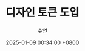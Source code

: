 ---
title: 디자인 토큰 도입
author: 수연
date: 2025-01-09 00:34:00 +0800
categories: [Blogging]
tags: [디자인 토큰, 디자인 시스템]
---